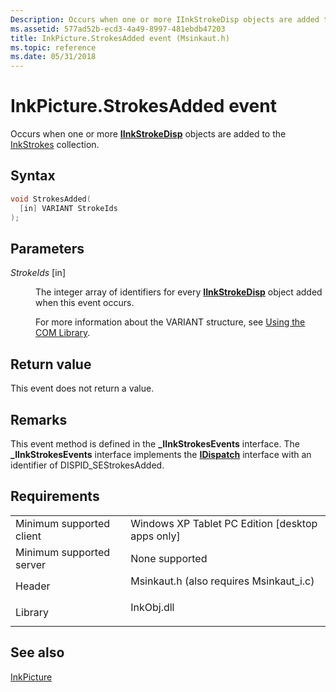```yaml
---
Description: Occurs when one or more IInkStrokeDisp objects are added to the InkStrokes collection.
ms.assetid: 577ad52b-ecd3-4a49-8997-481ebdb47203
title: InkPicture.StrokesAdded event (Msinkaut.h)
ms.topic: reference
ms.date: 05/31/2018
---
```


# InkPicture.StrokesAdded event

Occurs when one or more [**IInkStrokeDisp**](/windows/desktop/api/msinkaut/nn-msinkaut-iinkstrokedisp) objects are added to the [InkStrokes](/previous-versions/windows/desktop/legacy/ms703293(v=vs.85)) collection.

## Syntax


```C++
void StrokesAdded(
  [in] VARIANT StrokeIds
);
```



## Parameters

<dl> <dt>

*StrokeIds* \[in\]
</dt> <dd>

The integer array of identifiers for every [**IInkStrokeDisp**](/windows/desktop/api/msinkaut/nn-msinkaut-iinkstrokedisp) object added when this event occurs.

For more information about the VARIANT structure, see [Using the COM Library](using-the-com-library.md).

</dd> </dl>

## Return value

This event does not return a value.

## Remarks

This event method is defined in the **\_IInkStrokesEvents** interface. The **\_IInkStrokesEvents** interface implements the [**IDispatch**](/windows/win32/api/oaidl/nn-oaidl-idispatch) interface with an identifier of DISPID\_SEStrokesAdded.

## Requirements



|                                     |                                                                                                                     |
|-------------------------------------|---------------------------------------------------------------------------------------------------------------------|
| Minimum supported client<br/> | Windows XP Tablet PC Edition \[desktop apps only\]<br/>                                                       |
| Minimum supported server<br/> | None supported<br/>                                                                                           |
| Header<br/>                   | <dl> <dt>Msinkaut.h (also requires Msinkaut\_i.c)</dt> </dl> |
| Library<br/>                  | <dl> <dt>InkObj.dll</dt> </dl>                               |



## See also

<dl> <dt>

[InkPicture](inkpicture-control-reference.md)
</dt> </dl>

 

